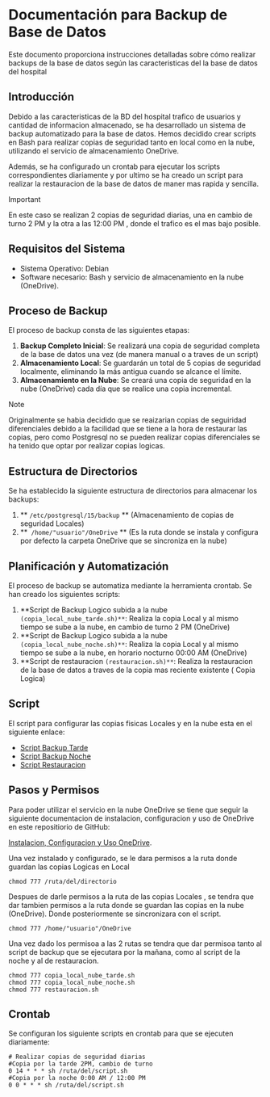 # Documentación para Backup de Base de Datos

Este documento proporciona instrucciones detalladas sobre cómo realizar backups de la base de datos según las caracteristicas del la base de datos del hospital

## Introducción

Debido a las caracteristicas de la BD del hospital trafico de usuarios y cantidad de informacion almacenado, se ha desarrollado un sistema de backup automatizado para la base de datos. 
Hemos decidido crear scripts en Bash para realizar copias de seguridad tanto en local como en la nube, utilizando el servicio de almacenamiento OneDrive.

Además, se ha configurado un crontab para ejecutar los scripts correspondientes diariamente y por ultimo se ha creado 
un script para realizar la restauracion de la base de datos de maner mas rapida y sencilla.

> [!IMPORTANT]  
> En este caso se realizan 2 copias de seguridad diarias, una en cambio de turno 2 PM y la otra
> a las 12:00 PM , donde el trafico es el mas bajo posible.

## Requisitos del Sistema

- Sistema Operativo: Debian
- Software necesario: Bash y servicio de almacenamiento en la nube (OneDrive).

## Proceso de Backup

El proceso de backup consta de las siguientes etapas:

1. **Backup Completo Inicial**: Se realizará una copia de seguridad completa de la base de datos una vez (de manera manual o a traves de un script)
2. **Almacenamiento Local**: Se guardarán un total de 5 copias de seguridad localmente, eliminando la más antigua cuando se alcance el límite.
3. **Almacenamiento en la Nube**: Se creará una copia de seguridad en la nube (OneDrive) cada día que se realice una copia incremental.

> [!NOTE]  
> Originalmente se habia decidido que se reaizarian copias de seguiridad diferenciales debido a la facilidad
> que se tiene a la hora de restaurar las copias, pero como Postgresql no se pueden realizar copias diferenciales
> se ha tenido que optar por realizar copias logicas.

## Estructura de Directorios

Se ha establecido la siguiente estructura de directorios para almacenar los backups:

1. ** ```/etc/postgresql/15/backup``` ** (Almacenamiento de copias de seguridad Locales)
2. **``` /home/"usuario"/OneDrive``` ** (Es la ruta donde se instala y configura por defecto la carpeta OneDrive que se sincroniza en la nube)

## Planificación y Automatización

El proceso de backup se automatiza mediante la herramienta crontab. Se han creado los siguientes scripts:

1. **Script de Backup Logico subida a la nube ```(copia_local_nube_tarde.sh)**```: Realiza la copia Local y al mismo tiempo se sube a la nube, en cambio de turno 2 PM (OneDrive)
2. **Script de Backup Logico subida a la nube ```(copia_local_nube_noche.sh)**```: Realiza la copia Local y al mismo tiempo se sube a la nube, en horario nocturno 00:00 AM (OneDrive)
3. **Script de restauracion ```(restauracion.sh)**```: Realiza la restauracion de la base de datos a traves de la copia mas reciente existente ( Copia Logica)

## Script

El script para configurar las copias fisicas Locales y en la nube esta en el siguiente enlace:

-  [Script Backup Tarde](Backups%20y%20Restauracion/Esquema%20d'alta%20disponibilitat/script_backup_local_nube.sh)
-  [Script Backup Noche](Backups%20y%20Restauracion/Esquema%20d'alta%20disponibilitat/script_backup_local_nube.sh)
-  [Script Restauracion](Backups%20y%20Restauracion/Esquema%20d'alta%20disponibilitat/script_restauracion.sh)

## Pasos y Permisos

Para poder utilizar el servicio en la nube OneDrive se tiene que seguir
la siguiente documentacion de instalacion, configuracion y uso de OneDrive en este repositiorio de GitHub:

[Instalacion, Configuracion y Uso OneDrive](https://github.com/abraunegg/onedrive).

Una vez instalado y configurado, se le dara permisos a la ruta donde guardan las copias Logicas en Local
```
chmod 777 /ruta/del/directorio 
```

Despues de darle permisos a la ruta de las copias Locales , se tendra que dar tambien permisos a la ruta
donde se guardan las copias en la nube (OneDrive). Donde posteriormente se sincronizara con el script.
```
chmod 777 /home/"usuario"/OneDrive
```

Una vez dado los permisoa a las 2 rutas se tendra que dar permisoa tanto al script de backup que se ejecutara por
la mañana, como al script de la noche y al de restauracion.
```
chmod 777 copia_local_nube_tarde.sh
chmod 777 copia_local_nube_noche.sh 
chmod 777 restauracion.sh
```

## Crontab

Se configuran los siguiente scripts en crontab para que se ejecuten diariamente:

```
# Realizar copias de seguridad diarias
#Copia por la tarde 2PM, cambio de turno
0 14 * * * sh /ruta/del/script.sh
#Copia por la noche 0:00 AM / 12:00 PM
0 0 * * * sh /ruta/del/script.sh
```





